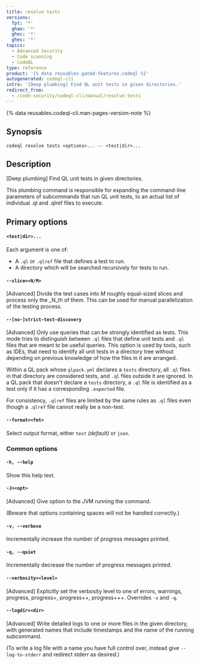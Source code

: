 ```yaml
---
title: resolve tests
versions:
  fpt: '*'
  ghae: '*'
  ghec: '*'
  ghes: '*'
topics:
  - Advanced Security
  - Code scanning
  - CodeQL
type: reference
product: '{% data reusables.gated-features.codeql %}'
autogenerated: codeql-cli
intro: '[Deep plumbing] Find QL unit tests in given directories.'
redirect_from:
  - /code-security/codeql-cli/manual/resolve-tests
---
```



<!-- Content after this section is automatically generated -->

{% data reusables.codeql-cli.man-pages-version-note %}

## Synopsis

```shell copy
codeql resolve tests <options>... -- <test|dir>...
```

## Description

\[Deep plumbing] Find QL unit tests in given directories.

This plumbing command is responsible for expanding the command-line
parameters of subcommands that run QL unit tests, to an actual list of
individual .ql and .qlref files to execute.

## Primary options

#### `<test|dir>...`

Each argument is one of:

- A `.ql` or `.qlref` file that defines a test to run.
- A directory which will be searched recursively for tests to run.

#### `--slice=<N/M>`

\[Advanced] Divide the test cases into _M_ roughly equal-sized slices
and process only the _N_th of them. This can be used for manual
parallelization of the testing process.

#### `--[no-]strict-test-discovery`

\[Advanced] Only use queries that can be strongly identified as tests.
This mode tries to distinguish between `.ql` files that define unit
tests and `.ql` files that are meant to be useful queries. This option
is used by tools, such as IDEs, that need to identify all unit tests in
a directory tree without depending on previous knowledge of how the
files in it are arranged.

Within a QL pack whose `qlpack.yml` declares a `tests` directory, all
`.ql` files in that directory are considered tests, and `.ql` files
outside it are ignored. In a QL pack that doesn't declare a `tests`
directory, a `.ql` file is identified as a test only if it has a
corresponding `.expected` file.

For consistency, `.qlref` files are limited by the same rules as `.ql`
files even though a `.qlref` file cannot really be a non-test.

#### `--format=<fmt>`

Select output format, either `text` _(default)_ or `json`.

### Common options

#### `-h, --help`

Show this help text.

#### `-J=<opt>`

\[Advanced] Give option to the JVM running the command.

(Beware that options containing spaces will not be handled correctly.)

#### `-v, --verbose`

Incrementally increase the number of progress messages printed.

#### `-q, --quiet`

Incrementally decrease the number of progress messages printed.

#### `--verbosity=<level>`

\[Advanced] Explicitly set the verbosity level to one of errors,
warnings, progress, progress+, progress++, progress+++. Overrides `-v`
and `-q`.

#### `--logdir=<dir>`

\[Advanced] Write detailed logs to one or more files in the given
directory, with generated names that include timestamps and the name of
the running subcommand.

(To write a log file with a name you have full control over, instead
give `--log-to-stderr` and redirect stderr as desired.)
